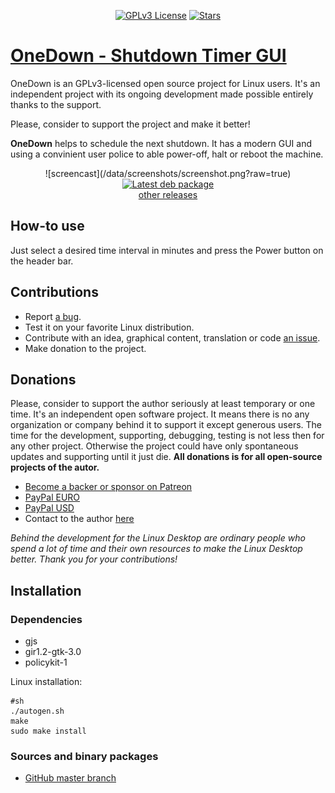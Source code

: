 <p align="center">
  <a href="https://github.com/konkor/onedown"><img src="https://img.shields.io/github/license/konkor/onedown.svg" alt="GPLv3 License"></a>
  <a href="https://github.com/konkor/onedown"><img src="https://img.shields.io/github/stars/konkor/onedown.svg?style=social&label=Star&style=flat-square" alt="Stars"></a>
</p>

# [OneDown - Shutdown Timer GUI](https://github.com/konkor/onedown)


OneDown is an GPLv3-licensed open source project for Linux users. It's an independent project with its ongoing development made possible entirely thanks to the support.

Please, consider to support the project and make it better!

**OneDown** helps to schedule the next shutdown. It has a modern GUI and using a convinient user police to able power-off, halt or reboot the machine.

<p align="center">
![screencast](/data/screenshots/screenshot.png?raw=true)
<a href="https://github.com/konkor/onedown/releases/download/v0.1/onedown_0.1.0-1_all.deb"><img src="https://i.imgur.com/Oe4O8bm.png" alt="Latest deb package" title="Ubuntu/Debian/Mint/Elementary..."></a></br>
<a href="https://github.com/konkor/newstream/releases/">other releases</a>
</p>

## How-to use

Just select a desired time interval in minutes and press the Power button on the header bar.

## Contributions
* Report [a bug](https://github.com/konkor/onedown/issues).
* Test it on your favorite Linux distribution.
* Contribute with an idea, graphical content, translation or code [an issue](https://github.com/konkor/onedown/issues).
* Make donation to the project.

## Donations
Please, consider to support the author seriously at least temporary or one time. It's an independent open software project. It means there is no any organization or company behind it to support it except generous users. The time for the development, supporting, debugging, testing is not less then for any other project. Otherwise the project could have only spontaneous updates and supporting until it just die. **All donations is for all open-source projects of the autor.**

 * [Become a backer or sponsor on Patreon](https://www.patreon.com/konkor)
 * [PayPal EURO](https://www.paypal.com/cgi-bin/webscr?cmd=_s-xclick&hosted_button_id=WVAS5RXRMYVC4)
 * [PayPal USD](https://www.paypal.com/cgi-bin/webscr?cmd=_s-xclick&hosted_button_id=HGAFMMMQ9MQJ2)
 * Contact to the author [here](https://konkor.github.io/index.html#contact)

_Behind the development for the Linux Desktop are ordinary people who spend a lot of time and their own resources to make the Linux Desktop better. Thank you for your contributions!_


## Installation
### Dependencies
* gjs
* gir1.2-gtk-3.0
* policykit-1

Linux installation:
```
#sh
./autogen.sh
make
sudo make install
```

### Sources and binary packages
* [GitHub master branch](https://github.com/konkor/onedown/archive/master.zip)

